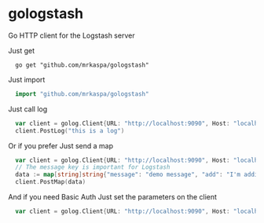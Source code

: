 # gologstash
Go HTTP client for the Logstash server

Just get

```
  go get "github.com/mrkaspa/gologstash"
```

Just import

```go
  import "github.com/mrkaspa/gologstash"
```

Just call log

```go
  var client = golog.Client{URL: "http://localhost:9090", Host: "localhost"}
  client.PostLog("this is a log")
```

Or if you prefer Just send a map

```go
  var client = golog.Client{URL: "http://localhost:9090", Host: "localhost"}
  // The message key is important for Logstash
  data := map[string]string{"message": "demo message", "add": "I'm additional info"}
  client.PostMap(data)
```

And if you need Basic Auth Just set the parameters on the client

```go
  var client = golog.Client{URL: "http://localhost:9090", Host: "localhost", User:"root", Passwor:"top_secret"}
```
